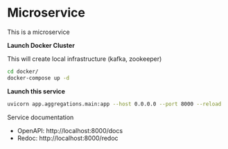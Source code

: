 # Microservice

This is a microservice

**Launch Docker Cluster**

This will create local infrastructure (kafka, zookeeper)

```sh
cd docker/
docker-compose up -d
```

**Launch this service**

```sh
uvicorn app.aggregations.main:app --host 0.0.0.0 --port 8000 --reload
```

Service documentation

- OpenAPI: http://localhost:8000/docs
- Redoc: http://localhost:8000/redoc
